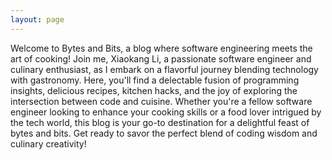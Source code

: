 ```yaml
---
layout: page
---
```


Welcome to Bytes and Bits, a blog where software engineering meets the art of cooking! Join me, Xiaokang Li, a passionate software engineer and culinary enthusiast, as I embark on a flavorful journey blending technology with gastronomy. Here, you'll find a delectable fusion of programming insights, delicious recipes, kitchen hacks, and the joy of exploring the intersection between code and cuisine. Whether you're a fellow software engineer looking to enhance your cooking skills or a food lover intrigued by the tech world, this blog is your go-to destination for a delightful feast of bytes and bits. Get ready to savor the perfect blend of coding wisdom and culinary creativity!
